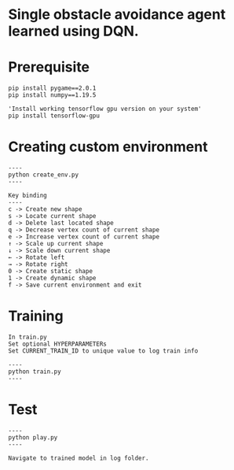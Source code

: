 # **Single obstacle avoidance agent learned using DQN.**

# Prerequisite
    pip install pygame==2.0.1
    pip install numpy==1.19.5

    'Install working tensorflow gpu version on your system'
    pip install tensorflow-gpu

# Creating custom environment
    ----
    python create_env.py
    ----

    Key binding
    ----
    c -> Create new shape
    s -> Locate current shape
    d -> Delete last located shape
    q -> Decrease vertex count of current shape
    e -> Increase vertex count of current shape
    ↑ -> Scale up current shape
    ↓ -> Scale down current shape
    ← -> Rotate left
    → -> Rotate right
    0 -> Create static shape
    1 -> Create dynamic shape
    f -> Save current environment and exit

# Training
    In train.py
    Set optional HYPERPARAMETERs
    Set CURRENT_TRAIN_ID to unique value to log train info

    ----
    python train.py
    ----

# Test
    ----
    python play.py
    ----

    Navigate to trained model in log folder.
